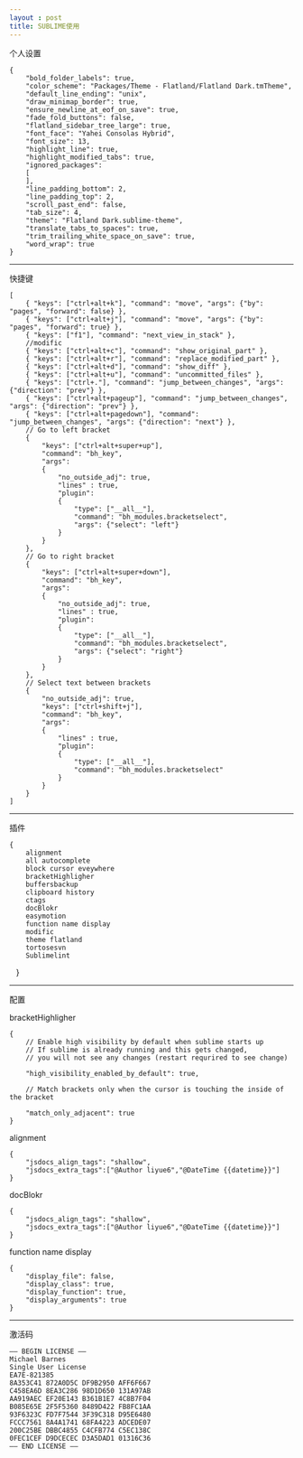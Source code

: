 ```yaml
---
layout : post
title: SUBLIME使用
---
```

个人设置

    {
    	"bold_folder_labels": true,
    	"color_scheme": "Packages/Theme - Flatland/Flatland Dark.tmTheme",
    	"default_line_ending": "unix",
    	"draw_minimap_border": true,
    	"ensure_newline_at_eof_on_save": true,
    	"fade_fold_buttons": false,
    	"flatland_sidebar_tree_large": true,
    	"font_face": "Yahei Consolas Hybrid",
    	"font_size": 13,
    	"highlight_line": true,
    	"highlight_modified_tabs": true,
    	"ignored_packages":
    	[
    	],
    	"line_padding_bottom": 2,
    	"line_padding_top": 2,
    	"scroll_past_end": false,
    	"tab_size": 4,
    	"theme": "Flatland Dark.sublime-theme",
    	"translate_tabs_to_spaces": true,
    	"trim_trailing_white_space_on_save": true,
    	"word_wrap": true
    }

---

    
快捷键


    [
        { "keys": ["ctrl+alt+k"], "command": "move", "args": {"by": "pages", "forward": false} },
        { "keys": ["ctrl+alt+j"], "command": "move", "args": {"by": "pages", "forward": true} },
        { "keys": ["f1"], "command": "next_view_in_stack" },
        //modific
        { "keys": ["ctrl+alt+c"], "command": "show_original_part" },
        { "keys": ["ctrl+alt+r"], "command": "replace_modified_part" },
        { "keys": ["ctrl+alt+d"], "command": "show_diff" },
        { "keys": ["ctrl+alt+u"], "command": "uncommitted_files" },
        { "keys": ["ctrl+."], "command": "jump_between_changes", "args": {"direction": "prev"} },
        { "keys": ["ctrl+alt+pageup"], "command": "jump_between_changes", "args": {"direction": "prev"} },
        { "keys": ["ctrl+alt+pagedown"], "command": "jump_between_changes", "args": {"direction": "next"} },
        // Go to left bracket
        {
            "keys": ["ctrl+alt+super+up"],
            "command": "bh_key",
            "args":
            {
                "no_outside_adj": true,
                "lines" : true,
                "plugin":
                {
                    "type": ["__all__"],
                    "command": "bh_modules.bracketselect",
                    "args": {"select": "left"}
                }
            }
        },
        // Go to right bracket
        {
            "keys": ["ctrl+alt+super+down"],
            "command": "bh_key",
            "args":
            {
                "no_outside_adj": true,
                "lines" : true,
                "plugin":
                {
                    "type": ["__all__"],
                    "command": "bh_modules.bracketselect",
                    "args": {"select": "right"}
                }
            }
        },
        // Select text between brackets
        {
            "no_outside_adj": true,
            "keys": ["ctrl+shift+j"],
            "command": "bh_key",
            "args":
            {
                "lines" : true,
                "plugin":
                {
                    "type": ["__all__"],
                    "command": "bh_modules.bracketselect"
                }
            }
        }
    ]

---


插件

    {
        alignment
        all autocomplete
        block cursor eveywhere
        bracketHighligher
        buffersbackup
        clipboard history
        ctags
        docBlokr
        easymotion
        function name display
        modific
        theme flatland
        tortosesvn
        Sublimelint
    }


---

配置

bracketHighligher

    {
        // Enable high visibility by default when sublime starts up
        // If sublime is already running and this gets changed,
        // you will not see any changes (restart requrired to see change)
        
        "high_visibility_enabled_by_default": true,
        
        // Match brackets only when the cursor is touching the inside of the bracket
        
        "match_only_adjacent": true
    }


alignment

    {
        "jsdocs_align_tags": "shallow",
        "jsdocs_extra_tags":["@Author liyue6","@DateTime {{datetime}}"]
    }


docBlokr

    {
        "jsdocs_align_tags": "shallow",
        "jsdocs_extra_tags":["@Author liyue6","@DateTime {{datetime}}"]
    }


function name display

    {
    	"display_file": false,
    	"display_class": true,
    	"display_function": true,
    	"display_arguments": true
    }


---

激活码

    —– BEGIN LICENSE —–
    Michael Barnes
    Single User License
    EA7E-821385
    8A353C41 872A0D5C DF9B2950 AFF6F667
    C458EA6D 8EA3C286 98D1D650 131A97AB
    AA919AEC EF20E143 B361B1E7 4C8B7F04
    B085E65E 2F5F5360 8489D422 FB8FC1AA
    93F6323C FD7F7544 3F39C318 D95E6480
    FCCC7561 8A4A1741 68FA4223 ADCEDE07
    200C25BE DBBC4855 C4CFB774 C5EC138C
    0FEC1CEF D9DCECEC D3A5DAD1 01316C36
    —— END LICENSE ——


